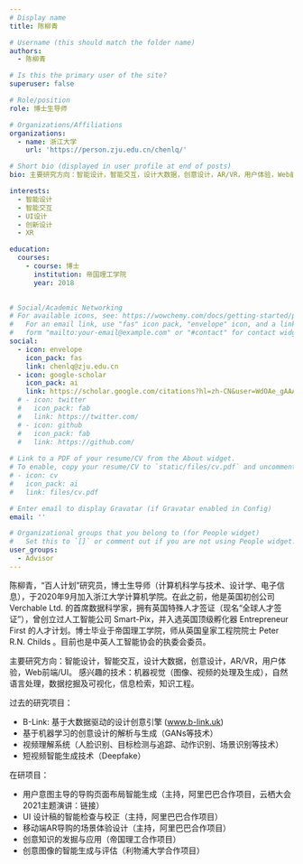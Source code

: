 ```yaml
---
# Display name
title: 陈柳青

# Username (this should match the folder name)
authors:
  - 陈柳青

# Is this the primary user of the site?
superuser: false

# Role/position
role: 博士生导师

# Organizations/Affiliations
organizations:
  - name: 浙江大学
    url: 'https://person.zju.edu.cn/chenlq/'

# Short bio (displayed in user profile at end of posts)
bio: 主要研究方向：智能设计，智能交互，设计大数据，创意设计，AR/VR，用户体验，Web前端/UI。

interests:
  - 智能设计
  - 智能交互
  - UI设计
  - 创新设计
  - XR

education:
  courses:
    - course: 博士
      institution: 帝国理工学院
      year: 2018
    

# Social/Academic Networking
# For available icons, see: https://wowchemy.com/docs/getting-started/page-builder/#icons
#   For an email link, use "fas" icon pack, "envelope" icon, and a link in the
#   form "mailto:your-email@example.com" or "#contact" for contact widget.
social:
  - icon: envelope
    icon_pack: fas
    link: chenlq@zju.edu.cn
  - icon: google-scholar
    icon_pack: ai
    link: https://scholar.google.com/citations?hl=zh-CN&user=WdOAe_gAAAAJ
  # - icon: twitter
  #   icon_pack: fab
  #   link: https://twitter.com/
  # - icon: github
  #   icon_pack: fab
  #   link: https://github.com/
  
# Link to a PDF of your resume/CV from the About widget.
# To enable, copy your resume/CV to `static/files/cv.pdf` and uncomment the lines below.
# - icon: cv
#   icon_pack: ai
#   link: files/cv.pdf

# Enter email to display Gravatar (if Gravatar enabled in Config)
email: ''

# Organizational groups that you belong to (for People widget)
#   Set this to `[]` or comment out if you are not using People widget.
user_groups:
  - Advisor
---
```


陈柳青，“百人计划”研究员，博士生导师（计算机科学与技术、设计学、电子信息），于2020年9月加入浙江大学计算机学院。在此之前，他是英国初创公司 Verchable Ltd. 的首席数据科学家，拥有英国特殊人才签证（现名“全球人才签证”），曾创立过人工智能公司 Smart-Pix，并入选英国顶级孵化器 Entrepreneur First 的人才计划。博士毕业于帝国理工学院，师从英国皇家工程院院士 Peter R.N. Childs 。目前也是中英人工智能协会的执委会委员。

主要研究方向：智能设计，智能交互，设计大数据，创意设计，AR/VR，用户体验，Web前端/UI。
感兴趣的技术：机器视觉（图像、视频的处理及生成），自然语言处理，数据挖掘及可视化，信息检索，知识工程。

过去的研究项目：

- B-Link: 基于大数据驱动的设计创意引擎 (www.b-link.uk)
- 基于机器学习的创意设计的解析与生成（GANs等技术）
- 视频理解系统（人脸识别、目标检测与追踪、动作识别、场景识别等技术）
- 短视频智能生成技术（Deepfake）

在研项目：

- 用户意图主导的导购页面布局智能生成（主持，阿里巴巴合作项目，云栖大会2021主题演讲：链接）
- UI 设计稿的智能检查与校正（主持，阿里巴巴合作项目）
- 移动端AR导购的场景体验设计（主持，阿里巴巴合作项目）
- 创意知识的发掘与应用（帝国理工合作项目）
- 创意图像的智能生成与评估（利物浦大学合作项目）
